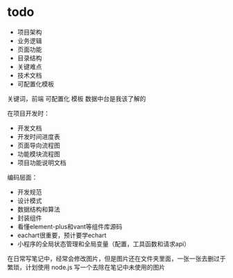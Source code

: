 # todo
- 项目架构
- 业务逻辑
- 页面功能
- 目录结构
- 关键难点
- 技术文档
- 可配置化模板

关键词，前端 可配置化 模板
数据中台是我该了解的


在项目开发时：
- 开发文档
- 开发时间进度表
- 页面导向流程图
- 功能模块流程图
- 项目功能说明文档

编码层面：
- 开发规范
- 设计模式
- 数据结构和算法
- 封装组件
- 看懂element-plus和vant等组件库源码
- eachart很重要，预计要学echart
- 小程序的全局状态管理和全局变量（配置，工具函数和请求api）


在日常写笔记中，经常会修改图片，但是图片还在文件夹里面，一张一张去删过于繁琐，计划使用 node.js 写一个去除在笔记中未使用的图片

